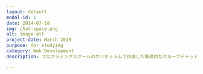 ```yaml
---
layout: default
modal-id: 1
date: 2014-07-18
img: chat-space.png
alt: image-alt
project-date: March 2019
purpose: for studying
category: Web Development
description: プログラミングスクールのカリキュラムで作成した簡易的なグループチャットサイトです。railsで作成しています。使用技術:Haml,Sass,rails,Jquery,AWS。 メッセージのajaxによる非同期通信化・同期更新、他ユーザーのインクリメンタルサーチなどの機能を実装しています。<a href="http://13.114.210.218">URLはこちら</a>

---
```

